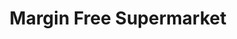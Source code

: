 ---
title: "Margin Free Supermarket"
url: /uliyathadukka/margin-free-supermarket/
shop: supermarket
---